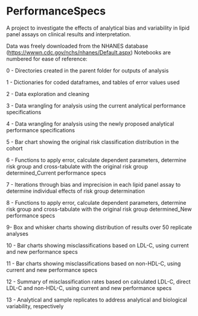 # PerformanceSpecs
A project to investigate the effects of analytical bias and variability in lipid panel assays on clinical results and interpretation.

Data was freely downloaded from the NHANES database (https://wwwn.cdc.gov/nchs/nhanes/Default.aspx)
Notebooks are numbered for ease of reference:

0 - Directories created in the parent folder for outputs of analysis

1 - Dictionaries for coded dataframes, and tables of error values used

2 - Data exploration and cleaning

3 - Data wrangling for analysis using the current analytical performance specifications

4 - Data wrangling for analysis using the newly proposed analytical performance specifications

5 - Bar chart showing the original risk classification distribution in the cohort

6 - Functions to apply error, calculate dependent parameters, determine risk group and cross-tabulate with the original risk group determined_Current performance specs

7 - Iterations through bias and imprecision in each lipid panel assay to determine individual effects of risk group determination

8 - Functions to apply error, calculate dependent parameters, determine risk group and cross-tabulate with the original risk group determined_New performance specs

9- Box and whisker charts showing distribution of results over 50 replicate analyses

10 - Bar charts showing misclassifications based on LDL-C, using current and new performance specs

11 - Bar charts showing misclassifications based on non-HDL-C, using current and new performance specs

12 - Summary of misclassification rates based on calculated LDL-C, direct LDL-C and non-HDL-C, using current and new performance specs

13 - Analytical and sample replicates to address analytical and biological variability, respectively
